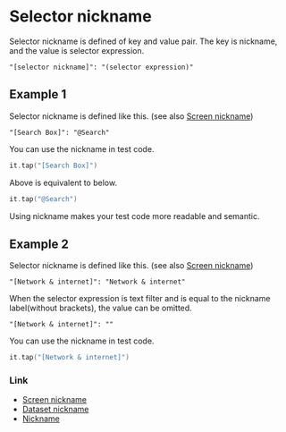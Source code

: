 # Selector nickname

Selector nickname is defined of key and value pair. The key is nickname, and the value is selector expression.

```
"[selector nickname]": "(selector expression)"
```

## Example 1

Selector nickname is defined like this. (see also [Screen nickname](screen_nickname.md))

```
"[Search Box]": "@Search"
```

You can use the nickname in test code.

```kotlin
it.tap("[Search Box]")
```

Above is equivalent to below.

```kotlin
it.tap("@Search")
```

Using nickname makes your test code more readable and semantic.

## Example 2

Selector nickname is defined like this. (see also [Screen nickname](screen_nickname.md))

```
"[Network & internet]": "Network & internet"
```

When the selector expression is text filter and is equal to the nickname label(without brackets), the value can be
omitted.

```
"[Network & internet]": ""
```

You can use the nickname in test code.

```kotlin
it.tap("[Network & internet]")
```

### Link

- [Screen nickname](screen_nickname.md)
- [Dataset nickname](dataset_nickname.md)
- [Nickname](nickname.md)
